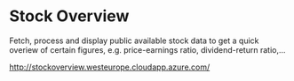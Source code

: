 # Stock Overview
Fetch, process and display public available stock data to get a quick overiew of certain figures, e.g. price-earnings ratio, dividend-return ratio,...

http://stockoverview.westeurope.cloudapp.azure.com/
